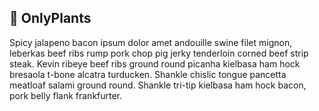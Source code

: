 ## 🌱 OnlyPlants

Spicy jalapeno bacon ipsum dolor amet andouille swine filet mignon, 
leberkas beef ribs rump pork chop pig jerky tenderloin corned beef strip steak. 
Kevin ribeye beef ribs ground round picanha kielbasa ham hock bresaola t-bone alcatra turducken. 
Shankle chislic tongue pancetta meatloaf salami ground round. Shankle tri-tip kielbasa ham hock bacon, 
pork belly flank frankfurter.